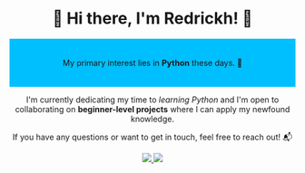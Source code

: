 <!-- Színes cím -->
<h1 align="center">👋 Hi there, I'm Redrickh! 👋</h1>

<!-- Színes háttér -->
<div style="background-color: #00BFFF; padding: 20px;">
    <p align="center">
        My primary interest lies in <b>Python</b> these days. 🐍
    </p>
</div>

<!-- További szöveg -->
<p align="center">
    I'm currently dedicating my time to <i>learning Python</i> and I'm open to collaborating on <strong>beginner-level projects</strong> where I can apply my newfound knowledge.
</p>

<!-- Kapcsolat -->
<p align="center">
    If you have any questions or want to get in touch, feel free to reach out! 📬
</p>

<!-- Kreatívabb színes gombok -->
<p align="center">
    <a href="mailto: redrick555@gmail.com">
        <img src="https://img.shields.io/badge/Contact-Me-green?style=for-the-badge&logo=gmail">
    </a>
    <a href="https://github.com/Redrickh">
        <img src="https://img.shields.io/badge/Follow-Me-blue?style=for-the-badge&logo=github">
    </a>
</p>
